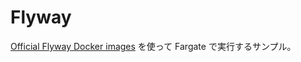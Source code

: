 Flyway
======

[Official Flyway Docker images](https://github.com/flyway/flyway-docker) を使って Fargate で実行するサンプル。
